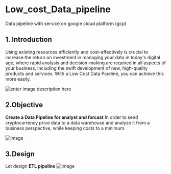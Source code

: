 # Low_cost_Data_pipeline
Data pipeline with service on google cloud platform (gcp)

## 1. Introduction
Using existing resources efficiently and cost-effectively is crucial to increase the return on investment in managing your data in today's digital age, where rapid analysis and decision-making are required in all aspects of your business, including the swift development of new, high-quality products and services. With a Low Cost Data Pipeline, you can achieve this more easily.

![enter image description here](https://www.dbs.com.sg/documents/portlet_file_entry/276102/low-cost-business-pd-1404x630.jpg/fb63749e-24b2-8f4e-a807-4aa7c96cb753)


## 2.Objective
**Create a Data Pipeline for analyst and forcast**   In  order to send cryptocurrency price data to a data warehouse and analyze it from a business perspective, while keeping costs to a minimum.

 ![image](https://github.com/mphothanachai/Project_Data_pipeline/assets/137395742/6c9cec96-68af-4346-95c7-aad194a3312a)

## 3.Design

Let design **ETL pipeline**
![image](https://github.com/mphothanachai/Project_Data_pipeline/assets/137395742/b9f6c415-1e8c-4741-a838-930757eb6a08)
